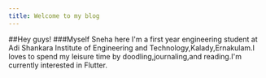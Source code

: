 ```yaml
---
title: Welcome to my blog
---
```

##Hey guys!
###Myself Sneha here
I'm a first year engineering student at Adi Shankara Institute of Engineering and Technology,Kalady,Ernakulam.I loves to spend my leisure time by doodling,journaling,and reading.I'm currently interested in Flutter.
